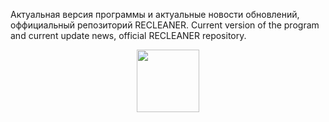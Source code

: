 Актуальная версия программы и актуальные новости обновлений, оффициальный репозиторий RECLEANER.
Current version of the program and current update news, official RECLEANER repository.

<div id="header" align="center">
  <img src="https://media.giphy.com/media/M9gbBd9nbDrOTu1Mqx/giphy.gif](https://i0.wp.com/www.printmag.com/wp-content/uploads/2021/02/4cbe8d_f1ed2800a49649848102c68fc5a66e53mv2.gif?fit=476%2C280&ssl=1)" width="100"/>
</div>
